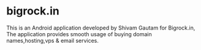 bigrock.in
==========
This is an Android application developed by Shivam Gautam for Bigrock.in, The application provides smooth usage of buying domain names,hosting,vps & email services.
